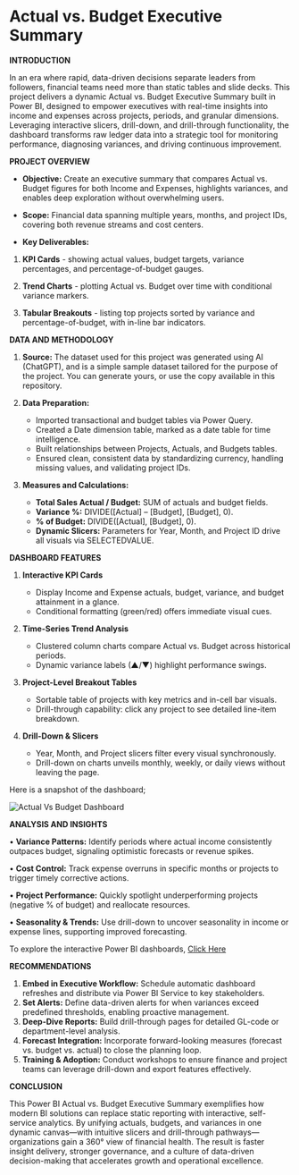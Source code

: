 # Actual vs. Budget Executive Summary

**INTRODUCTION**

In an era where rapid, data-driven decisions separate leaders from followers, financial teams need more than static tables and slide decks. This project delivers a dynamic Actual vs. Budget Executive Summary built in Power BI, designed to empower executives with real-time insights into income and expenses across projects, periods, and granular dimensions. Leveraging interactive slicers, drill-down, and drill-through functionality, the dashboard transforms raw ledger data into a strategic tool for monitoring performance, diagnosing variances, and driving continuous improvement.

**PROJECT OVERVIEW**

- **Objective:** Create an executive summary that compares Actual vs. Budget figures for both Income and Expenses, highlights variances, and enables deep exploration without overwhelming users.

- **Scope:** Financial data spanning multiple years, months, and project IDs, covering both revenue streams and cost centers.

- **Key Deliverables:**

 1. **KPI Cards** - showing actual values, budget targets, variance percentages, and percentage-of-budget gauges.

 2. **Trend Charts** - plotting Actual vs. Budget over time with conditional variance markers.

 3. **Tabular Breakouts** - listing top projects sorted by variance and percentage-of-budget, with in-line bar indicators.

**DATA AND METHODOLOGY**

1. **Source:** The dataset used for this project was generated using AI (ChatGPT), and is a simple sample dataset tailored for the purpose of the project. You can generate yours, or use the copy available in this repository.

2. **Data Preparation:**

   -  Imported transactional and budget tables via Power Query.
   -  Created a Date dimension table, marked as a date table for time intelligence.
   -  Built relationships between Projects, Actuals, and Budgets tables.
   -  Ensured clean, consistent data by standardizing currency, handling missing values, and validating project IDs.

3. **Measures and Calculations:**

   - **Total Sales Actual / Budget:** SUM of actuals and budget fields.
   - **Variance %:** DIVIDE([Actual] – [Budget], [Budget], 0).
   - **% of Budget:** DIVIDE([Actual], [Budget], 0).
   - **Dynamic Slicers:** Parameters for Year, Month, and Project ID drive all visuals via SELECTEDVALUE.
  
**DASHBOARD FEATURES**

1. **Interactive KPI Cards**

   - Display Income and Expense actuals, budget, variance, and budget attainment in a glance.
   - Conditional formatting (green/red) offers immediate visual cues.
  
2. **Time-Series Trend Analysis**

   - Clustered column charts compare Actual vs. Budget across historical periods.
   - Dynamic variance labels (▲/▼) highlight performance swings.
  
3. **Project-Level Breakout Tables**

   - Sortable table of projects with key metrics and in-cell bar visuals.
   - Drill-through capability: click any project to see detailed line-item breakdown.
  
4. **Drill-Down & Slicers**

   - Year, Month, and Project slicers filter every visual synchronously.
   - Drill-down on charts unveils monthly, weekly, or daily views without leaving the page.

Here is a snapshot of the dashboard;

![Actual Vs Budget Dashboard](https://github.com/user-attachments/assets/931aa6fb-54c4-4454-b7f5-d9d191e35986)

**ANALYSIS AND INSIGHTS**

•	**Variance Patterns:** Identify periods where actual income consistently outpaces budget, signaling optimistic forecasts or revenue spikes.

•	**Cost Control:** Track expense overruns in specific months or projects to trigger timely corrective actions.

•	**Project Performance:** Quickly spotlight underperforming projects (negative % of budget) and reallocate resources.

•	**Seasonality & Trends:** Use drill-down to uncover seasonality in income or expense lines, supporting improved forecasting.

To explore the interactive Power BI dashboards, [Click Here](https://app.powerbi.com/view?r=eyJrIjoiZjUxYjI1NDktMjA3OS00ZGU2LWEwODctZmY2ZmY4NzRlNmRlIiwidCI6ImRmODY3OWNkLWE4MGUtNDVkOC05OWFjLWM4M2VkN2ZmOTVhMCJ9)

**RECOMMENDATIONS**

1.	**Embed in Executive Workflow:** Schedule automatic dashboard refreshes and distribute via Power BI Service to key stakeholders.
2.	**Set Alerts:** Define data-driven alerts for when variances exceed predefined thresholds, enabling proactive management.
3.	**Deep-Dive Reports:** Build drill-through pages for detailed GL-code or department-level analysis.
4.	**Forecast Integration:** Incorporate forward-looking measures (forecast vs. budget vs. actual) to close the planning loop.
5.	**Training & Adoption:** Conduct workshops to ensure finance and project teams can leverage drill-down and export features effectively.

**CONCLUSION**

This Power BI Actual vs. Budget Executive Summary exemplifies how modern BI solutions can replace static reporting with interactive, self-service analytics. By unifying actuals, budgets, and variances in one dynamic canvas—with intuitive slicers and drill-through pathways—organizations gain a 360° view of financial health. The result is faster insight delivery, stronger governance, and a culture of data-driven decision-making that accelerates growth and operational excellence.






